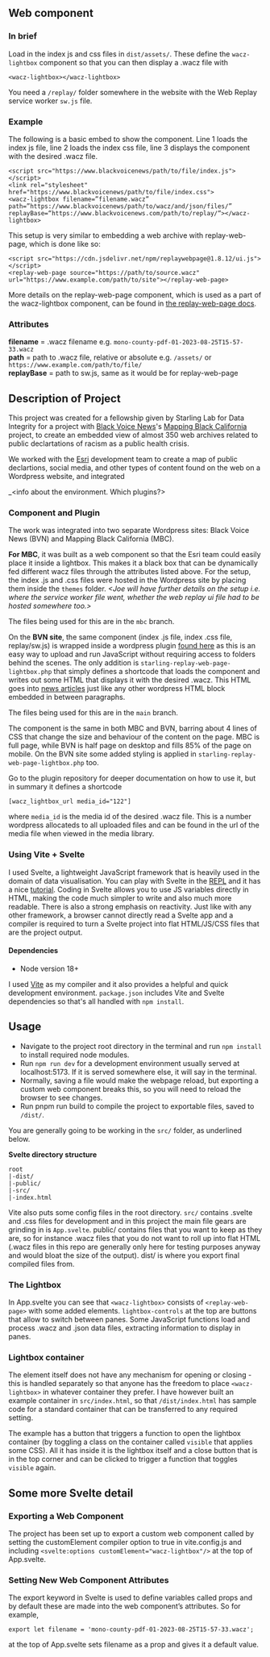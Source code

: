 
## Web component

### In brief

Load in the index js and css files in `dist/assets/`. These define the `wacz-lightbox` component so that you can then display a .wacz file with

`<wacz-lightbox></wacz-lightbox>`

You need a `/replay/` folder somewhere in the website with the Web Replay service worker `sw.js` file.

### Example

The following is a basic embed to show the component. Line 1 loads the index js file, line 2 loads the index css file, line 3 displays the component with the desired .wacz file.

```
<script src="https://www.blackvoicenews/path/to/file/index.js"></script>
<link rel="stylesheet" href="https://www.blackvoicenews/path/to/file/index.css">
<wacz-lightbox filename=”filename.wacz” path=”https://www.blackvoicenews/path/to/wacz/and/json/files/” replayBase=“https://www.blackvoicenews.com/path/to/replay/“></wacz-lightbox>
```

This setup is very similar to embedding a web archive with replay-web-page, which is done like so:

```
<script src="https://cdn.jsdelivr.net/npm/replaywebpage@1.8.12/ui.js"></script>
<replay-web-page source="https://path/to/source.wacz"
url="https://www.example.com/path/to/site"></replay-web-page>
```

More details on the replay-web-page component, which is used as a part of the wacz-lightbox component, can be found in [the replay-web-page docs](https://replayweb.page/docs/embedding).

### Attributes

**filename** = .wacz filename e.g. `mono-county-pdf-01-2023-08-25T15-57-33.wacz`  
**path** = path to .wacz file, relative or absolute e.g. `/assets/` or `https://www.example.com/path/to/file/`  
**replayBase** = path to sw.js, same as it would be for replay-web-page  

## Description of Project
This project was created for a fellowship given by Starling Lab for Data Integrity for a project with [Black Voice News](https://blackvoicenews.com/)'s [Mapping Black California](https://mappingblackca.com/) project, to create an embedded view of almost 350 web archives related to public declartations of racism as a public health crisis.

We worked with the [Esri](https://www.esri.com/en-us/home) development team to create a map of public declartions, social media, and other types of content found on the web on a Wordpress website, and integrated

_<info about the environment. Which plugins?>  

### Component and Plugin
The work was integrated into two separate Wordpress sites: Black Voice News (BVN) and Mapping Black California (MBC).

**For MBC**, it was built as a web component so that the Esri team could easily place it inside a lightbox. This makes it a black box that can be dynamically fed different wacz files through the attributes listed above. For the setup, the index .js and .css files were hosted in the Wordpress site by placing them inside the `themes` folder. _<Joe will have further details on the setup i.e. where the service worker file went, whether the web replay ui file had to be hosted somewhere too.>_

The files being used for this are in the `mbc` branch.

On the **BVN site**, the same component (index .js file, index .css file, replay/sw.js) is wrapped inside a wordpress plugin [found here](https://github.com/starlinglab/bvn-wordpess-plugin/) as this is an easy way to upload and run JavaScript without requiring access to folders behind the scenes. The only addition is `starling-replay-web-page-lightbox.php` that simply defines a shortcode that loads the component and writes out some HTML that displays it with the desired .wacz. This HTML goes into [news articles](https://blackvoicenews.com/2023/11/13/black-california-racism-public-health-crisis/) just like any other wordpress HTML block embedded in between paragraphs.

The files being used for this are in the `main` branch.

The component is the same in both MBC and BVN, barring about 4 lines of CSS that change the size and behaviour of the content on the page. MBC is full page, while BVN is half page on desktop and fills 85% of the page on mobile. On the BVN site some added styling is applied in `starling-replay-web-page-lightbox.php` too.

Go to the plugin repository for deeper documentation on how to use it, but in summary it defines a shortcode

```[wacz_lightbox_url media_id="122"]```

where `media_id` is the media id of the desired .wacz file. This is a number wordpress allocateds to all uploaded files and can be found in the url of the media file when viewed in the media library.

### Using Vite + Svelte
I used Svelte, a lightweight JavaScript framework that is heavily used in the domain of data visualisation. You can play with Svelte in the [REPL](https://svelte.dev/repl/hello-world) and it has a nice [tutorial](https://learn.svelte.dev/tutorial/welcome-to-svelte). Coding in Svelte allows you to use JS variables directly in HTML, making the code much simpler to write and also much more readable. There is also a strong emphasis on reactivity. Just like with any other framework, a browser cannot directly read a Svelte app and a compiler is required to turn a Svelte project into flat HTML/JS/CSS files that are the project output.

#### Dependencies
* Node version 18+

I used [Vite](https://vitejs.dev/) as my compiler and it also provides a helpful and quick development environment. `package.json` includes Vite and Svelte dependencies so that's all handled with `npm install`.

## Usage 

* Navigate to the project root directory in the terminal and run `npm install` to install required node modules.
* Run `npm run dev` for a development environment usually served at localhost:5173. If it is served somewhere else, it will say in the terminal.
* Normally, saving a file would make the webpage reload, but exporting a custom web component breaks this, so you will need to reload the browser to see changes.
* Run pnpm run build to compile the project to exportable files, saved to `/dist/`.

You are generally going to be working in the `src/` folder, as underlined below. 

**Svelte directory structure**
```
root
|-dist/
|-public/
|-src/
|-index.html
```

Vite also puts some config files in the root directory. `src/` contains .svelte and .css files for development and in this project the main file gears are grinding in is `App.svelte`. public/ contains files that you want to keep as they are, so for instance .wacz files that you do not want to roll up into flat HTML (.wacz files in this repo are generally only here for testing purposes anyway and would bloat the size of the output). dist/ is where you export final compiled files from.

### The Lightbox
In App.svelte you can see that `<wacz-lightbox>` consists of `<replay-web-page>` with some added elements. `lightbox-controls` at the top are buttons that allow to switch between panes. Some JavaScript functions load and process .wacz and .json data files, extracting information to display in panes.

### Lightbox container

The element itself does not have any mechanism for opening or closing - this is handled separately so that anyone has the freedom to place `<wacz-lightbox>` in whatever container they prefer. I have however built an example container in `src/index.html`, so that `/dist/index.html` has sample code for a standard container that can be transferred to any required setting.

The example has a button that triggers a function to open the lightbox container (by toggling a class on the container called `visible` that applies some CSS). All it has inside it is the lightbox itself and a close button that is in the top corner and can be clicked to trigger a function that toggles `visible` again.

## Some more Svelte detail

### Exporting a Web Component
The project has been set up to export a custom web component called <wacz-lightbox> by setting the customElement compiler option to true in vite.config.js and including
`<svelte:options customElement="wacz-lightbox"/>`
at the top of App.svelte.

### Setting New Web Component Attributes
The export keyword in Svelte is used to define variables called props and by default these are made into the web component’s attributes. So for example,

`export let filename = 'mono-county-pdf-01-2023-08-25T15-57-33.wacz';`

at the top of App.svelte sets filename as a prop and gives it a default value.
